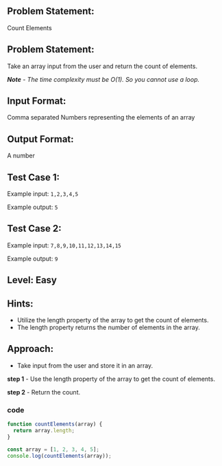 ## Problem Statement:

Count Elements

## Problem Statement:

Take an array input from the user and return
the count of elements.

**_Note_** - _The time complexity must be O(1). So you cannot use a loop._

## Input Format:

Comma separated Numbers representing the elements of an array

## Output Format:

A number

## Test Case 1:

Example input:
`1,2,3,4,5`

Example output:
`5`

## Test Case 2:

Example input:
`7,8,9,10,11,12,13,14,15`

Example output:
`9`

## Level: Easy

## Hints:

- Utilize the length property of the array to
  get the count of elements.
- The length property returns the
  number of elements in the array.

## Approach:

- Take input from the user and store it in an array.

**step 1** - Use the length property of the array to get the count of elements.

**step 2** - Return the count.

### code

```javascript
function countElements(array) {
  return array.length;
}

const array = [1, 2, 3, 4, 5];
console.log(countElements(array));
```
